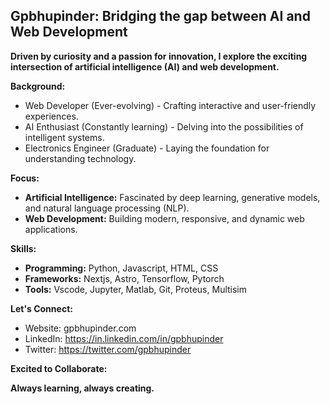 ## Gpbhupinder: Bridging the gap between AI and Web Development

**Driven by curiosity and a passion for innovation, I explore the exciting intersection of artificial intelligence (AI) and web development.**

**Background:**

* Web Developer (Ever-evolving) - Crafting interactive and user-friendly experiences.
* AI Enthusiast (Constantly learning) - Delving into the possibilities of intelligent systems.
* Electronics Engineer (Graduate) - Laying the foundation for understanding technology.

**Focus:**

* **Artificial Intelligence:** Fascinated by deep learning, generative models, and natural language processing (NLP).
* **Web Development:** Building modern, responsive, and dynamic web applications.

**Skills:**

* **Programming:** Python, Javascript, HTML, CSS
* **Frameworks:** Nextjs, Astro, Tensorflow, Pytorch
* **Tools:** Vscode, Jupyter, Matlab, Git, Proteus, Multisim

**Let's Connect:**

* Website: gpbhupinder.com
* LinkedIn: https://in.linkedin.com/in/gpbhupinder
* Twitter: https://twitter.com/gpbhupinder

**Excited to Collaborate:**

**Always learning, always creating.**
